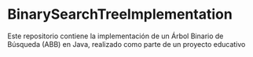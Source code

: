 # BinarySearchTreeImplementation
Este repositorio contiene la implementación de un Árbol Binario de Búsqueda (ABB) en Java, realizado como parte de un proyecto educativo
